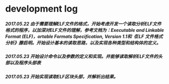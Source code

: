 # development log

##### 2017.05.22 由于需要理解ELF文件的格式，开始考虑开发一个读取分析ELF文件格式的程序，以加深对ELF文件的理解，参考文档为：Executable and Linkable Format (ELF)，ortable Formats Specification, Version 1.1和《ELF 文件格式分析》滕启明。开始设计基本的读取思路，以及实现各种类型和结构体的定义。
##### 2017.05.23 开始设计命令以及参数的定义和实现。并能够读取解析ELF文件的头部以及程序头部表
##### 2017.05.23 开始实现读取ELF区块头部，并解析出结果。
